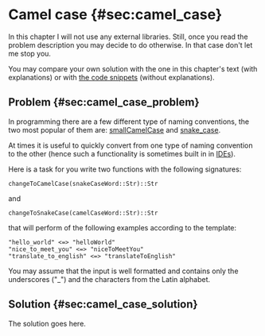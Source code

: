 # Camel case {#sec:camel_case}

In this chapter I will not use any external libraries. Still, once you read the
problem description you may decide to do otherwise. In that case don't let me
stop you.

You may compare your own solution with the one in this chapter's text (with
explanations) or with [the code
snippets](https://github.com/b-lukaszuk/BS_wJ_eng/tree/main/code_snippets/camel_case)
(without explanations).

## Problem {#sec:camel_case_problem}

In programming there are a few different type of naming conventions, the two
most popular of them are:
[smallCamelCase](https://en.wikipedia.org/wiki/Camel_case) and
[snake_case](https://en.wikipedia.org/wiki/Snake_case).

At times it is useful to quickly convert from one type of naming convention to
the other (hence such a functionality is sometimes built in in
[IDEs](https://en.wikipedia.org/wiki/Integrated_development_environment)).

Here is a task for you write two functions with the following signatures:

```
changeToCamelCase(snakeCaseWord::Str)::Str
```

and

```
changeToSnakeCase(camelCaseWord::Str)::Str
```

that will perform of the following examples according to the template:

```
"hello_world" <=> "helloWorld"
"nice_to_meet_you" <=> "niceToMeetYou"
"translate_to_english" <=> "translateToEnglish"
```

You may assume that the input is well formatted and contains only the
underscores ("_") and the characters from the Latin alphabet.

## Solution {#sec:camel_case_solution}

The solution goes here.
